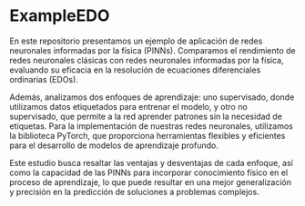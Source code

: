 # ExampleEDO

En este repositorio presentamos un ejemplo de aplicación de redes neuronales informadas por la física (PINNs). Comparamos el rendimiento de redes neuronales clásicas con redes neuronales informadas por la física, evaluando su eficacia en la resolución de ecuaciones diferenciales ordinarias (EDOs). 

Además, analizamos dos enfoques de aprendizaje: uno supervisado, donde utilizamos datos etiquetados para entrenar el modelo, y otro no supervisado, que permite a la red aprender patrones sin la necesidad de etiquetas. Para la implementación de nuestras redes neuronales, utilizamos la biblioteca PyTorch, que proporciona herramientas flexibles y eficientes para el desarrollo de modelos de aprendizaje profundo.

Este estudio busca resaltar las ventajas y desventajas de cada enfoque, así como la capacidad de las PINNs para incorporar conocimiento físico en el proceso de aprendizaje, lo que puede resultar en una mejor generalización y precisión en la predicción de soluciones a problemas complejos.
